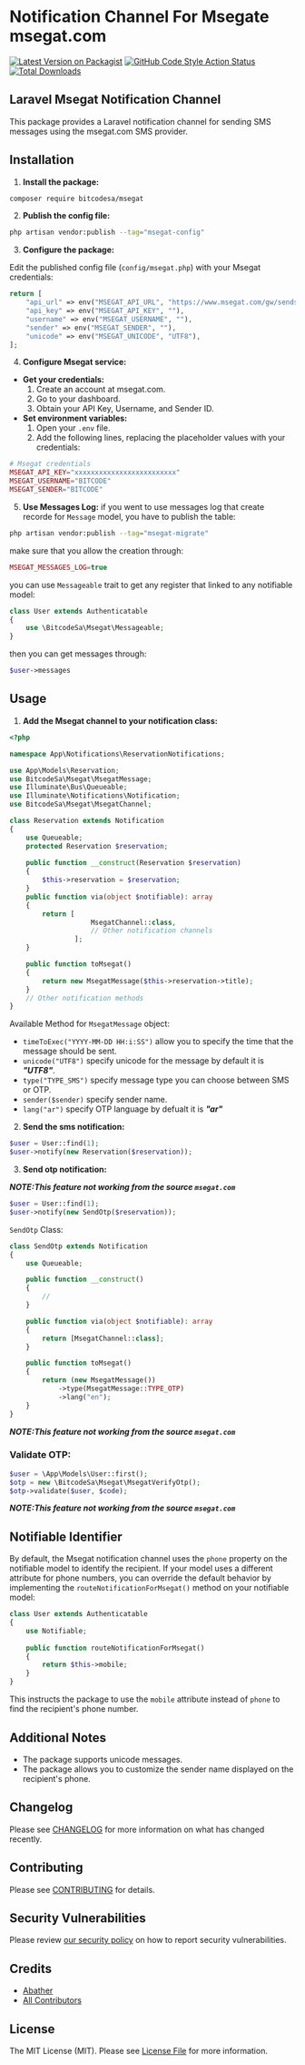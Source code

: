 # Notification Channel For Msegate msegat.com

[![Latest Version on Packagist](https://img.shields.io/packagist/v/bitcodesa/msegat.svg?style=flat-square)](https://packagist.org/packages/bitcodesa/msegat)
[![GitHub Code Style Action Status](https://img.shields.io/github/actions/workflow/status/bitcodesa/msegat/fix-php-code-style-issues.yml?branch=main&label=code%20style&style=flat-square)](https://github.com/bitcodesa/msegat/actions?query=workflow%3A"Fix+PHP+code+style+issues"+branch%3Amain)
[![Total Downloads](https://img.shields.io/packagist/dt/bitcodesa/msegat.svg?style=flat-square)](https://packagist.org/packages/bitcodesa/msegat)

## Laravel Msegat Notification Channel

This package provides a Laravel notification channel for sending SMS messages using the msegat.com SMS provider.

## Installation

1. **Install the package:**

```bash
composer require bitcodesa/msegat
```

2. **Publish the config file:**

```bash
php artisan vendor:publish --tag="msegat-config"
```

3. **Configure the package:**

Edit the published config file (`config/msegat.php`) with your Msegat credentials:

```php
return [
    "api_url" => env("MSEGAT_API_URL", "https://www.msegat.com/gw/sendsms.php"),
    "api_key" => env("MSEGAT_API_KEY", ""),
    "username" => env("MSEGAT_USERNAME", ""),
    "sender" => env("MSEGAT_SENDER", ""),
    "unicode" => env("MSEGAT_UNICODE", "UTF8"),
];
```

4. **Configure Msegat service:**

* **Get your credentials:**
    1. Create an account at msegat.com.
    2. Go to your dashboard.
    3. Obtain your API Key, Username, and Sender ID.
* **Set environment variables:**
    1. Open your `.env` file.
    2. Add the following lines, replacing the placeholder values with your credentials:

```php
# Msegat credentials
MSEGAT_API_KEY="xxxxxxxxxxxxxxxxxxxxxxxxx"
MSEGAT_USERNAME="BITCODE"
MSEGAT_SENDER="BITCODE"
```

5. **Use Messages Log:**
   if you went to use messages log that create recorde for `Message` model, you have to publish the table:

```bash
php artisan vendor:publish --tag="msegat-migrate"
```

make sure that you allow the creation through:

```php
MSEGAT_MESSAGES_LOG=true
```

you can use `Messageable` trait to get any register that linked to any notifiable model:

```php
class User extends Authenticatable 
{
    use \BitcodeSa\Msegat\Messageable;
}
```

then you can get messages through:

```php
$user->messages
```

## Usage

1. **Add the Msegat channel to your notification class:**

```php
<?php

namespace App\Notifications\ReservationNotifications;

use App\Models\Reservation;
use BitcodeSa\Msegat\MsegatMessage;
use Illuminate\Bus\Queueable;
use Illuminate\Notifications\Notification;
use BitcodeSa\Msegat\MsegatChannel;

class Reservation extends Notification
{
    use Queueable;
    protected Reservation $reservation;
    
    public function __construct(Reservation $reservation)
    {
        $this->reservation = $reservation;
    }
    public function via(object $notifiable): array
    {
        return [
                    MsegatChannel::class,
                    // Other notification channels
                ];
    }

    public function toMsegat()
    {
        return new MsegatMessage($this->reservation->title);
    }
    // Other notification methods
}
```

Available Method for `MsegatMessage` object:

- `timeToExec("YYYY-MM-DD HH:i:SS")` allow you to specify the time that the message should be sent.
- `unicode("UTF8")` specify unicode for the message by default it is ***"UTF8"***.
- `type("TYPE_SMS")` specify message type you can choose between SMS or OTP.
- `sender($sender)` specify sender name.
- `lang("ar")` specify OTP language by defualt it is ***"ar"***

2. **Send the sms notification:**

```php
$user = User::find(1);
$user->notify(new Reservation($reservation));
```

3. **Send otp notification:**

***NOTE:This feature not working from the source `msegat.com`***

```php
$user = User::find(1);
$user->notify(new SendOtp($reservation));
```

`SendOtp` Class:

```php
class SendOtp extends Notification
{
    use Queueable;

    public function __construct()
    {
        //
    }

    public function via(object $notifiable): array
    {
        return [MsegatChannel::class];
    }

    public function toMsegat()
    {
        return (new MsegatMessage())
            ->type(MsegatMessage::TYPE_OTP)
            ->lang("en");
    }
}
```

***NOTE:This feature not working from the source `msegat.com`***

### **Validate OTP:**

```php
$user = \App\Models\User::first();
$otp = new \BitcodeSa\Msegat\MsegatVerifyOtp();
$otp->validate($user, $code);
```

***NOTE:This feature not working from the source `msegat.com`***

## Notifiable Identifier

By default, the Msegat notification channel uses the `phone` property on the notifiable model to identify the recipient.
If your model uses a different attribute for phone numbers, you can override the default behavior by implementing
the `routeNotificationForMsegat()` method on your notifiable model:

```php
class User extends Authenticatable 
{
    use Notifiable;
    
    public function routeNotificationForMsegat()
    {
        return $this->mobile;
    }
}
```

This instructs the package to use the `mobile` attribute instead of `phone` to find the recipient's phone number.

## Additional Notes

* The package supports unicode messages.
* The package allows you to customize the sender name displayed on the recipient's phone.

## Changelog

Please see [CHANGELOG](CHANGELOG.md) for more information on what has changed recently.

## Contributing

Please see [CONTRIBUTING](CONTRIBUTING.md) for details.

## Security Vulnerabilities

Please review [our security policy](../../security/policy) on how to report security vulnerabilities.

## Credits

- [Abather](https://github.com/Abather)
- [All Contributors](../../contributors)

## License

The MIT License (MIT). Please see [License File](LICENSE.md) for more information.
